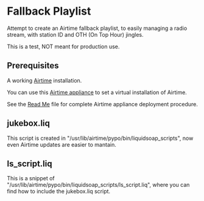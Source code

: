# Fallback Playlist

Attempt to create an Airtime fallback playlist, to easily managing a radio stream, with station ID and OTH (On Top Hour) jingles.

This is a test, NOT meant for production use.

## Prerequisites

A working [Airtime](http://www.sourcefabric.org/en/airtime/) installation.

You can use this [Airtime appliance](https://github.com/Freq-Out/airtime-appliance) to set a virtual installation of Airtime.

See the [Read Me](https://github.com/Freq-Out/airtime-appliance/blob/master/README.md) file for complete Airtime appliance deployment procedure.

## jukebox.liq

This script is created in "/usr/lib/airtime/pypo/bin/liquidsoap_scripts", now even Airtime updates are easier to mantain.


## ls_script.liq

This is a snippet of "/usr/lib/airtime/pypo/bin/liquidsoap_scripts/ls_script.liq", where you can find how to include the jukebox.liq script.

